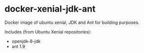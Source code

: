 # docker-xenial-jdk-ant
Docker image of ubuntu xenial, JDK and Ant for building purposes.

Includes (from Ubuntu Xenial repositories): 
 * openjdk-8-jdk
 * ant 1.9
